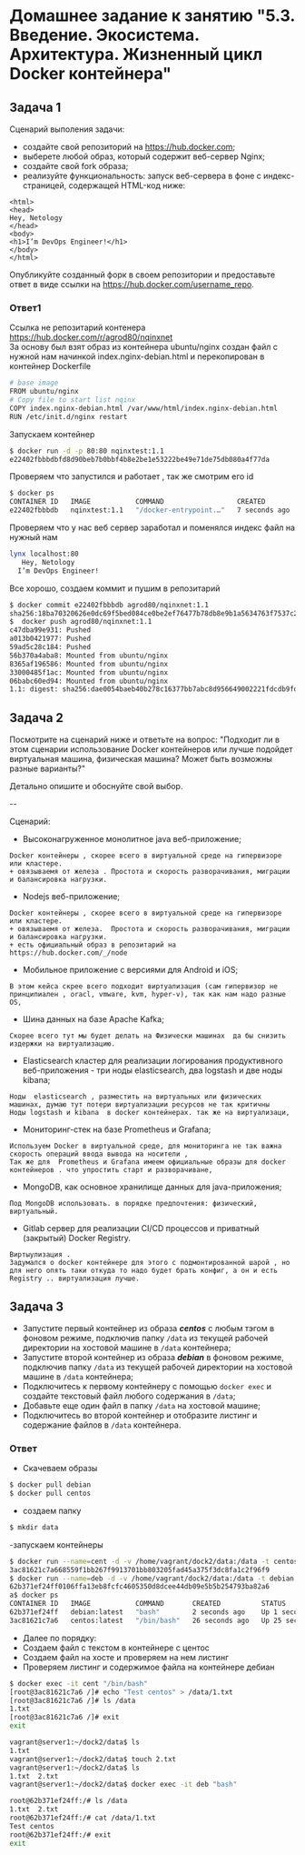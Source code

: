 
# Домашнее задание к занятию "5.3. Введение. Экосистема. Архитектура. Жизненный цикл Docker контейнера"

## Задача 1

Сценарий выполения задачи:

- создайте свой репозиторий на https://hub.docker.com;
- выберете любой образ, который содержит веб-сервер Nginx;
- создайте свой fork образа;
- реализуйте функциональность:
запуск веб-сервера в фоне с индекс-страницей, содержащей HTML-код ниже:
```
<html>
<head>
Hey, Netology
</head>
<body>
<h1>I’m DevOps Engineer!</h1>
</body>
</html>
```
Опубликуйте созданный форк в своем репозитории и предоставьте ответ в виде ссылки на https://hub.docker.com/username_repo.
### Ответ1 
Ссылка не репозитарий контенера https://hub.docker.com/r/agrod80/nqinxnet  
За основу был взят образ из контейнера ubuntu/nginx 
создан файл с нужной нам начинкой index.nginx-debian.html и перекопирован в контейнер 
Dockerfile 
```bash
# base image
FROM ubuntu/nginx
# Copy file to start list nqinx
COPY index.nginx-debian.html /var/www/html/index.nginx-debian.html
RUN /etc/init.d/nginx restart
```

Запускаем контейнер
```bash
$ docker run -d -p 80:80 nqinxtest:1.1
e22402fbbbdbfd8d90beb7b0bbf4b8e2be1e53222be49e71de75db080a4f77da
```
Проверяем что запустился и работает , так же смотрим его id
```bash
$ docker ps
CONTAINER ID   IMAGE           COMMAND                  CREATED         STATUS         PORTS                               NAMES
e22402fbbbdb   nqinxtest:1.1   "/docker-entrypoint.…"   7 seconds ago   Up 7 seconds   0.0.0.0:80->80/tcp, :::80->80/tcp   wonderful_hypatia
```
Проверяем что у нас веб сервер заработал и поменялся индекс файл на нужный нам
```bash
lynx localhost:80
   Hey, Netology
  I’m DevOps Engineer!
```
Все хорошо, создаем коммит и пушим в репозитарий
```bash
$ docker commit e22402fbbbdb agrod80/nqinxnet:1.1
sha256:18ba70320626e0dc69f5bed084ce0be2ef76477b78db8e9b1a5634763f7537c2
$  docker push agrod80/nqinxnet:1.1
c47dba99e931: Pushed
a013b0421977: Pushed
59ad5c28c184: Pushed
56b370a4aba8: Mounted from ubuntu/nginx
8365af196586: Mounted from ubuntu/nginx
33000485f1ac: Mounted from ubuntu/nginx
06babc60ed94: Mounted from ubuntu/nginx
1.1: digest: sha256:dae0054baeb40b278c16377bb7abc8d956649002221fdcdb9fdfdcbbaf710c70 size: 1776

```

## Задача 2

Посмотрите на сценарий ниже и ответьте на вопрос:
"Подходит ли в этом сценарии использование Docker контейнеров или лучше подойдет виртуальная машина, физическая машина? Может быть возможны разные варианты?"

Детально опишите и обоснуйте свой выбор.

--

Сценарий:

- Высоконагруженное монолитное java веб-приложение; 
```
Docker контейнеры , скорее всего в виртуальной среде на гипервизоре или кластере. 
+ овязываемя от железа . Простота и скорость разворачивания, миграции и балансировка нагрузки.
```
- Nodejs веб-приложение;
```
Docker контейнеры , скорее всего в виртуальной среде на гипервизоре или кластере. 
+ овязываемя от железа.  Простота и скорость разворачивания, миграции и балансировка нагрузки.
+ есть официальный образ в репозитарий на https://hub.docker.com/_/node
```
- Мобильное приложение c версиями для Android и iOS;
```
В этом кейса скрее всего подходит виртуализация (сам гипервизор не принципиален , oracl, vmware, kvm, hyper-v), так как нам надо разные OS,
```
- Шина данных на базе Apache Kafka;
```
Скорее всего тут мы будет делать на Физически машинах  да бы снизить издержки на виртуализацию. 
```
- Elasticsearch кластер для реализации логирования продуктивного веб-приложения - три ноды elasticsearch, два logstash и две ноды kibana;
```
Ноды  elasticsearch , разместить на виртуальных или физических машинах, думаю тут потери виртуализации ресурсов не так критичны
Ноды logstash и kibana  в docker контейнерах. так же на виртуализаци, 
```
- Мониторинг-стек на базе Prometheus и Grafana;
```
Используем Docker в виртуальной среде, для мониторинга не так важна скорость операций ввода вывода на носители , 
Так же для  Prometheus и Grafana имеем официальные образы для docker контейнеров . что упростить старт и разворачиване, 
```
- MongoDB, как основное хранилище данных для java-приложения;
```
Под MongoDB использовать. в порядке предпочтения: физический, виртуальный.
```
- Gitlab сервер для реализации CI/CD процессов и приватный (закрытый) Docker Registry.
```
Виртыулизация . 
Задумался о docker контейнере для этого с подмонтированной шарой , но для него опять таки откуда то надо будет брать конфиг, а он и есть Registry .. виртуализация лучше.
```

## Задача 3

- Запустите первый контейнер из образа ***centos*** c любым тэгом в фоновом режиме, подключив папку ```/data``` из текущей рабочей директории на хостовой машине в ```/data``` контейнера;
- Запустите второй контейнер из образа ***debian*** в фоновом режиме, подключив папку ```/data``` из текущей рабочей директории на хостовой машине в ```/data``` контейнера;
- Подключитесь к первому контейнеру с помощью ```docker exec``` и создайте текстовый файл любого содержания в ```/data```;
- Добавьте еще один файл в папку ```/data``` на хостовой машине;
- Подключитесь во второй контейнер и отобразите листинг и содержание файлов в ```/data``` контейнера.
### Ответ
-  Скачеваем образы
```bash
$ docker pull debian
$ docker pull centos
```
- создаем папку 
```bash
$ mkdir data
```
-запускаем контейнеры
```bash
$ docker run --name=cent -d -v /home/vagrant/dock2/data:/data -t centos:latest
3ac81621c7a668559f1bb267f9913701bb803205fad45a375f3dc8fa1c2f96f9
$ docker run --name=deb -d -v /home/vagrant/dock2/data:/data -t debian:latest
62b371ef24ff0106ffa13eb8fcfc4605350d8dcee44db09e5b5b254793ba82a6
a$ docker ps
CONTAINER ID   IMAGE           COMMAND       CREATED          STATUS          PORTS     NAMES
62b371ef24ff   debian:latest   "bash"        2 seconds ago    Up 1 second               deb
3ac81621c7a6   centos:latest   "/bin/bash"   26 seconds ago   Up 25 seconds             cent
```
- Далее по порядку:
- Создаем файл с текстом в контейнере с центос  
- Создаем файл на хосте и проверяем на нем листинг
- Проверяем листинг и содержимое файла на контейнере дебиан 
```bash
$ docker exec -it cent "/bin/bash"
[root@3ac81621c7a6 /]# echo "Test centos" > /data/1.txt
[root@3ac81621c7a6 /]# ls /data
1.txt
[root@3ac81621c7a6 /]# exit
exit

vagrant@server1:~/dock2/data$ ls
1.txt
vagrant@server1:~/dock2/data$ touch 2.txt
vagrant@server1:~/dock2/data$ ls
1.txt  2.txt
vagrant@server1:~/dock2/data$ docker exec -it deb "bash"

root@62b371ef24ff:/# ls /data
1.txt  2.txt
root@62b371ef24ff:/# cat /data/1.txt
Test centos
root@62b371ef24ff:/# exit
exit
```



